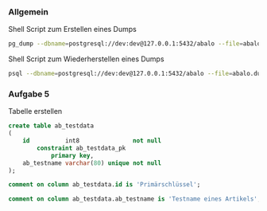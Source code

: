 ### Allgemein

Shell Script zum Erstellen eines Dumps
```sh
pg_dump --dbname=postgresql://dev:dev@127.0.0.1:5432/abalo --file=abalo.dump -c
```

Shell Script zum Wiederherstellen eines Dumps
```sh
psql --dbname=postgresql://dev:dev@127.0.0.1:5432/abalo --file=abalo.dump 
```

### Aufgabe 5

Tabelle erstellen
```sql
create table ab_testdata
(
    id          int8               not null
        constraint ab_testdata_pk
            primary key,
    ab_testname varchar(80) unique not null
);

comment on column ab_testdata.id is 'Primärschlüssel';

comment on column ab_testdata.ab_testname is 'Testname eines Artikels';
```
